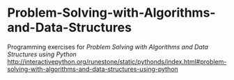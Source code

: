# Problem-Solving-with-Algorithms-and-Data-Structures
Programming exercises for *Problem Solving with Algorithms and Data Structures using Python*
http://interactivepython.org/runestone/static/pythonds/index.html#problem-solving-with-algorithms-and-data-structures-using-python
